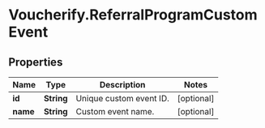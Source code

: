 # Voucherify.ReferralProgramCustomEvent

## Properties

Name | Type | Description | Notes
------------ | ------------- | ------------- | -------------
**id** | **String** | Unique custom event ID. | [optional] 
**name** | **String** | Custom event name. | [optional] 



